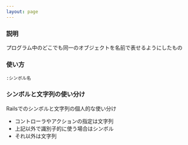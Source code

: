 ```yaml
---
layout: page
---
```


### 説明

プログラム中のどこでも同一のオブジェクトを名前で表せるようにしたもの

### 使い方

    :シンボル名

### シンボルと文字列の使い分け

Railsでのシンボルと文字列の個人的な使い分け

- コントローラやアクションの指定は文字列
- 上記以外で識別子的に使う場合はシンボル
- それ以外は文字列
